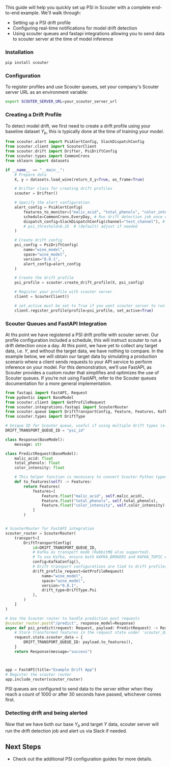 This guide will help you quickly set up PSI in Scouter with a complete end-to-end example. We'll walk through:

- Setting up a PSI drift profile
- Configuring real-time notifications for model drift detection
- Using scouter queues and fastapi integrations allowing you to send data to scouter server at the time of model inference

### Installation

```bash
pip install scouter
```

### **Configuration**
To register profiles and use Scouter queues, set your company's Scouter server URL as an environment variable:

```bash
export SCOUTER_SERVER_URL=your_scouter_server_url
```

### Creating a Drift Profile
To detect model drift, we first need to create a drift profile using your baseline dataset $Y_{b}$, this is typically done at the time of training your model.
```python hl_lines="6 15"
from scouter.alert import PsiAlertConfig, SlackDispatchConfig
from scouter.client import ScouterClient
from scouter.drift import Drifter, PsiDriftConfig
from scouter.types import CommonCrons
from sklearn import datasets

if __name__ == "__main__":
    # Prepare data
    X, y = datasets.load_wine(return_X_y=True, as_frame=True)

    # Drifter class for creating drift profiles
    scouter = Drifter()

    # Specify the alert configuration
    alert_config = PsiAlertConfig(
        features_to_monitor=["malic_acid", "total_phenols", "color_intensity"], # Defaults to all features if left empty
        schedule=CommonCrons.EveryDay, # Run drift detection job once daily
        dispatch_config=SlackDispatchConfig(channel="test_channel"), # Notify my team Slack channel if drift is detected
        # psi_threshold=0.25  # (default) adjust if needed
    )

    # Create drift config
    psi_config = PsiDriftConfig(
        name="wine_model",
        space="wine_model",
        version="0.0.1",
        alert_config=alert_config
    )

    # Create the drift profile
    psi_profile = scouter.create_drift_profile(X, psi_config)

    # Register your profile with scouter server
    client = ScouterClient()

    # set_active must be set to True if you want scouter server to run the drift detection job
    client.register_profile(profile=psi_profile, set_active=True)
```


### Scouter Queues and FastAPI Integration

At ths point we have registered a PSI drift profile with scouter server. Our profile configuration included a schedule, this will instruct scouter to run a drift detection once a day.
At this point, we have yet to collect any target data, i.e. $Y,$ and without the target data, we have nothing to compare. In the example below, we will obtain our target data
by simulating a production scenario where a client sends requests to your API service to perform inference on your model. For this demonstration, we’ll use FastAPI, as
Scouter provides a custom router that simplifies and optimizes the use of Scouter queues. If you’re not using FastAPI, refer to the Scouter queues documentation for a more general implementation.

```python
from fastapi import FastAPI, Request
from pydantic import BaseModel
from scouter.client import GetProfileRequest
from scouter.integrations.fastapi import ScouterRouter
from scouter.queue import DriftTransportConfig, Feature, Features, KafkaConfig
from scouter.types import DriftType

# Unique ID for Scouter queue, useful if using multiple drift types (e.g., SPC and PSI)
DRIFT_TRANSPORT_QUEUE_ID = "psi_id"

class Response(BaseModel):
    message: str

class PredictRequest(BaseModel):
    malic_acid: float
    total_phenols: float
    color_intensity: float

    # This helper function is necessary to convert Scouter Python types into the appropriate Rust types.
    def to_features(self) -> Features:
        return Features(
            features=[
                Feature.float("malic_acid", self.malic_acid),
                Feature.float("total_phenols", self.total_phenols),
                Feature.float("color_intensity", self.color_intensity),
            ]
        )


# ScouterRouter for FastAPI integration 
scouter_router = ScouterRouter(
    transport=[
        DriftTransportConfig(
            id=DRIFT_TRANSPORT_QUEUE_ID,
            # Kafka as transport mode (RabbitMQ also supported).
            # To use Kafka, ensure both KAFKA_BROKERS and KAFKA_TOPIC environment variables are set
            config=KafkaConfig(),
            # Drift transport configurations are tied to drift profiles
            drift_profile_request=GetProfileRequest(
                name="wine_model",
                space="wine_model",
                version="0.0.1",
                drift_type=DriftType.Psi
            ),
        )
    ]
)

# Use the Scouter router to handle prediction post requests
@scouter_router.post("/predict", response_model=Response)
async def psi_predict(request: Request, payload: PredictRequest) -> Response:
    # Store transformed features in the request state under 'scouter_data' for the specified queue ID
    request.state.scouter_data = {
        DRIFT_TRANSPORT_QUEUE_ID: payload.to_features(),
    }
    return Response(message="success")



app = FastAPI(title="Example Drift App")
# Register the scouter router
app.include_router(scouter_router)
```
PSI queues are configured to send data to the server either when they reach a count of 1000 or after 30 seconds have passed, whichever comes first.

### Detecting drift and being alerted
Now that we have both our base $Y_{b}$ and target $Y$ data, scouter server will run the drift detection job and alert us via Slack if needed.

## Next Steps

- Check out the additional PSI configuration guides for more details.
